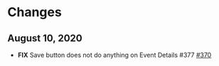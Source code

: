 # Changes
## August 10, 2020
- **FIX** Save button does not do anything on Event Details #377
 [#370](https://github.com/FreshinUp/foodfleet/issues/370)
